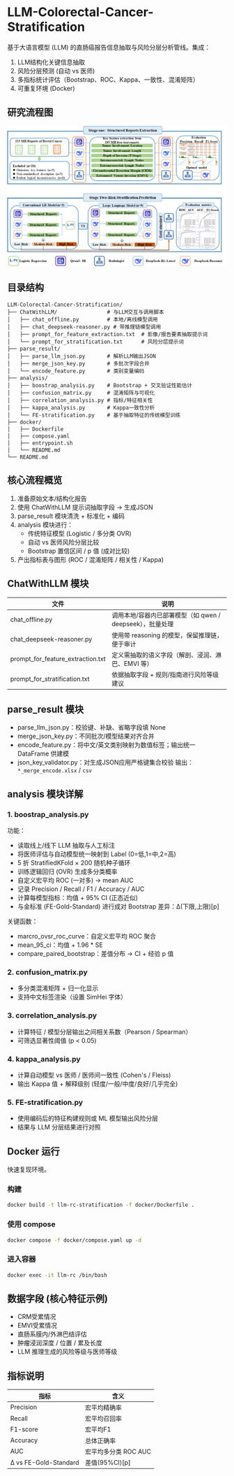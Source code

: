 # LLM-Colorectal-Cancer-Stratification

基于大语言模型 (LLM) 的直肠癌报告信息抽取与风险分层分析管线。集成：  
1) LLM结构化关键信息抽取  
2) 风险分层预测 (自动 vs 医师)  
3) 多指标统计评估（Bootstrap、ROC、Kappa、一致性、混淆矩阵）  
4) 可重复环境 (Docker)  

## 研究流程图

![项目 Logo](./figure/workflow.jpg)

## 目录结构
```
LLM-Colorectal-Cancer-Stratification/
├── ChatWithLLM/                # 与LLM交互与调用脚本
│   ├── chat_offline.py         # 本地/离线模型调用
│   ├── chat_deepseek-reasoner.py # 带推理链模型调用
│   ├── prompt_for_feature_extraction.txt  # 影像/报告要素抽取提示词
│   └── prompt_for_stratification.txt      # 风险分层提示词
├── parse_result/
│   ├── parse_llm_json.py       # 解析LLM输出JSON
│   ├── merge_json_key.py       # 多批次字段合并
│   └── encode_feature.py       # 类别变量编码
├── analysis/
│   ├── boostrap_analysis.py    # Bootstrap + 交叉验证性能估计
│   ├── confusion_matrix.py     # 混淆矩阵与可视化
│   ├── correlation_analysis.py # 指标/特征相关性
│   ├── kappa_analysis.py       # Kappa一致性分析
│   └── FE-stratification.py    # 基于抽取特征的传统模型训练
├── docker/
│   ├── Dockerfile
│   ├── compose.yaml
│   ├── entrypoint.sh
│   └── README.md
└── README.md
```

## 核心流程概览
1. 准备原始文本/结构化报告  
2. 使用 ChatWithLLM 提示词抽取字段 → 生成JSON  
3. parse_result 模块清洗 + 标准化 + 编码  
4. analysis 模块进行：  
   - 传统特征模型 (Logistic / 多分类 OVR)  
   - 自动 vs 医师风险分层比较  
   - Bootstrap 置信区间 / p 值 (成对比较)  
5. 产出指标表与图形 (ROC / 混淆矩阵 / 相关性 / Kappa)  

## ChatWithLLM 模块
| 文件 | 说明 |
|------|------|
| chat_offline.py | 调用本地/容器内已部署模型（如 qwen / deepseek），批量处理 |
| chat_deepseek-reasoner.py | 使用带 reasoning 的模型，保留推理链，便于审计 |
| prompt_for_feature_extraction.txt | 定义需抽取的语义字段（解剖、浸润、淋巴、EMVI 等） |
| prompt_for_stratification.txt | 依据抽取字段 + 规则/指南进行风险等级建议 |



## parse_result 模块
- parse_llm_json.py：校验键、补缺、省略字段填 None  
- merge_json_key.py：不同批次/模型结果对齐合并  
- encode_feature.py：将中文/英文类别映射为数值标签；输出统一 DataFrame 供建模  
- json_key_validator.py：对生成JSON应用严格键集合校验 
输出：`*_merge_encode.xlsx` / `csv`

## analysis 模块详解

### 1. boostrap_analysis.py
功能：  
- 读取线上/线下 LLM 抽取与人工标注  
- 将医师评估与自动模型统一映射到 Label (0=低,1=中,2=高)  
- 5 折 StratifiedKFold × 200 随机种子循环  
- 训练逻辑回归 (OVR) 生成多分类概率  
- 自定义宏平均 ROC (一对多) → mean AUC  
- 记录 Precision / Recall / F1 / Accuracy / AUC  
- 计算每模型指标：均值 + 95% CI (正态近似)  
- 与金标准 (FE-Gold-Standard) 进行成对 Bootstrap 差异：Δ(下限,上限)[p]  

关键函数：  
- marcro_ovsr_roc_curve：自定义宏平均 ROC 聚合  
- mean_95_ci：均值 + 1.96 * SE  
- compare_paired_bootstrap：差值分布 → CI + 经验 p 值  


### 2. confusion_matrix.py
- 多分类混淆矩阵 + 归一化显示  
- 支持中文标签渲染（设置 SimHei 字体）  

### 3. correlation_analysis.py
- 计算特征 / 模型分层输出之间相关系数（Pearson / Spearman）  
- 可筛选显著性阈值 (p < 0.05)  

### 4. kappa_analysis.py
- 计算自动模型 vs 医师 / 医师间一致性 (Cohen's / Fleiss)  
- 输出 Kappa 值 + 解释级别 (轻度/一般/中度/良好/几乎完全)  

### 5. FE-stratification.py
- 使用编码后的特征构建规则或 ML 模型输出风险分层  
- 结果与 LLM 分层结果进行对照  

## Docker 运行
快速复现环境。

### 构建
```bash
docker build -t llm-rc-stratification -f docker/Dockerfile .
```

### 使用 compose
```bash
docker compose -f docker/compose.yaml up -d
```

### 进入容器
```bash
docker exec -it llm-rc /bin/bash
```


## 数据字段 (核心特征示例)
- CRM受累情况  
- EMVI受累情况  
- 直肠系膜内/外淋巴结评估  
- 肿瘤浸润深度 / 位置 / 累及长度  
- LLM 推理生成的风险等级与医师等级  

## 指标说明
| 指标 | 含义 |
|------|------|
| Precision | 宏平均精确率 |
| Recall | 宏平均召回率 |
| F1-score | 宏平均F1 |
| Accuracy | 总体正确率 |
| AUC | 宏平均多分类 ROC AUC |
| Δ vs FE-Gold-Standard | 差值(95%CI)[p] |
